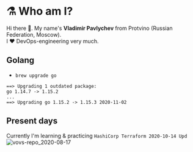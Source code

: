 # :alembic: Who am I?

Hi there 👋. My name's **Vladimir Pavlychev** from Protvino (Russian Federation, Moscow). <br>
I :heart: DevOps-engineering very much.

## Golang

- `brew upgrade go`

```terminal
==> Upgrading 1 outdated package:
go 1.14.7 -> 1.15.2
...
==> Upgrading go 1.15.2 -> 1.15.3 2020-11-02 
```


## Present days

Currently I'm learning & practicing `HashiCorp Terraform 2020-10-14 Upd`
![vovs-repo_2020-08-17](https://user-images.githubusercontent.com/21124057/90392283-3f9a9400-e097-11ea-8e5a-e7bae6fd8a87.jpg)

<!--
**vovs03/vovs03** is a ✨ _special_ ✨ repository because its `README.md` (this file) appears on your GitHub profile.

Here are some ideas to get you started:

- 🔭 I’m currently working on ...
- 🌱 I’m currently learning ...
- 👯 I’m looking to collaborate on ...
- 🤔 I’m looking for help with ...
- 💬 Ask me about ...
- 📫 How to reach me: ...
- 😄 Pronouns: ...
- ⚡ Fun fact: ...
-->
